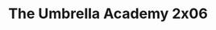 ---
layout: episodios
title: "The Umbrella Academy 2x06"
url_serie_padre: 'the-umbrella-academy/temporada-2'
category: 'series'
capitulo: 'yes'
anio: '2020'
prev: 'capitulo-5'
proximo: 'capitulo-7'
sandbox: allow-same-origin allow-forms
idioma: 'Latino'
calidad: 'Full HD'
reproductores_otros: ["https://gdriveplayer.io/embed2.php?link=mSqUCxeIKWTQKmMv8jMumABVbYHlu86p%252BXw%252FQ5Mpm2pjzbWVkI72%252FSZHVQNuO1beDWcO1oOsSlELfTMgyPQs%252FDmd12HOEPg3yYZlsh6j7o0vN8aiVdW03Ej8WLDMXhvWmumiTpdztKsw%252BunwUOIfKvlZvzuU7YutjjD4vxbaNYFMUun9T5dNGB8T6huKeftqn2bkQLTBbgoflTJTh0UT2s","Latino","https://gounlimited.to/embed-lpa9lcdp4gjz.html","Latino","https://supervideo.tv/e/iqodaddey83w","Latino","https://gounlimited.to/embed-tqvbr8zjvmar.html","Latino"]
reproductores_fembed: ["https://feurl.com/v/jg8l5bd63nkm82l","Latino","https://feurl.com/v/nyxj5i271dlx370","Latino","https://feurl.com/v/05x8nal8-60-dx7","Latino"]
reproductor: fembed
clasificacion: '+10'
tags:
- Ciencia-Ficcion
---